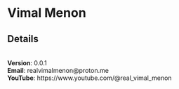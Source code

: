 # Vimal Menon

## Details
<br/>
<b>Version</b>: 0.0.1
<br/>
<b>Email</b>: realvimalmenon@proton.me
<br/>
<b>YouTube</b>: https://www.youtube.com/@real_vimal_menon
<br/>